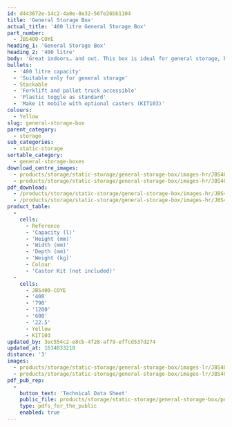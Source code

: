 ```yaml
---
id: d443672e-14c2-4a0e-8e32-56fe26bb1104
title: 'General Storage Box'
actual_title: '400 litre General Storage Box'
part_number:
  - JBS400-COYE
heading_1: 'General Storage Box'
heading_2: '400 litre'
body: 'Great indoors… and out. This box is ideal for general storage, boasting a generous capacity of 400 litres.'
bullets:
  - '400 litre capacity'
  - 'Suitable only for general storage'
  - Stackable
  - 'Forklift and pallet truck accessible'
  - 'Plastic toggle as standard'
  - 'Make it mobile with optional casters (KIT103)'
colours:
  - Yellow
slug: general-storage-box
parent_category:
  - storage
sub_categories:
  - static-storage
sortable_category:
  - general-storage-boxes
download_centre_images:
  - products/storage/static-storage/general-storage-box/images-hr/JBS400-COYE_01.jpg
  - products/storage/static-storage/general-storage-box/images-hr/JBS400-COYE_02.jpg
pdf_download:
  - /products/storage/static-storage/general-storage-box/images-hr/JBS400-COYE_01.jpg
  - /products/storage/static-storage/general-storage-box/images-hr/JBS400-COYE_02.jpg
product_table:
  -
    cells:
      - Reference
      - 'Capacity (l)'
      - 'Height (mm)'
      - 'Width (mm)'
      - 'Depth (mm)'
      - 'Weight (kg)'
      - Colour
      - 'Castor Kit (not included)'
  -
    cells:
      - JBS400-COYE
      - '400'
      - '790'
      - '1200'
      - '600'
      - '22.5'
      - Yellow
      - KIT103
updated_by: 3ec554c2-e8cb-4f28-af79-effcd537d274
updated_at: 1634033218
distance: '3'
images:
  - products/storage/static-storage/general-storage-box/images-lr/JBS400-COYE_03.jpg
  - products/storage/static-storage/general-storage-box/images-lr/JBS400-COYE_04.jpg
pdf_pub_rep:
  -
    button_text: 'Technical Data Sheet'
    public_file: products/storage/static-storage/general-storage-box/pdf-lr/ST-General-Storage-Box-TD_EN.pdf
    type: pdfs_for_the_public
    enabled: true
---
```


